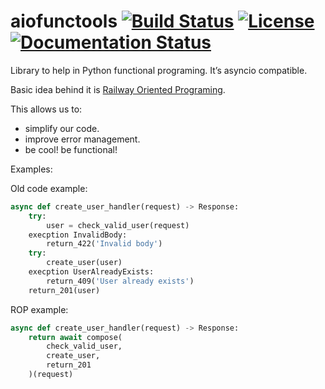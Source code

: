# aiofunctools [![Build Status](https://travis-ci.org/pando85/aiofunctools.svg?branch=master)](https://travis-ci.org/pando85/aiofunctools) [![License](https://img.shields.io/github/license/pando85/aiofunctools.svg)](https://github.com/pando85/aiofunctools/blob/master/LICENSE) [![Documentation Status](https://readthedocs.org/projects/aiofunctools/badge/?version=latest)](https://aiofunctools.readthedocs.io/en/latest/?badge=latest)

Library to help in Python functional programing. It’s asyncio compatible.

Basic idea behind it is [Railway Oriented Programing](https://fsharpforfunandprofit.com/rop/).

This allows us to:
  - simplify our code.
  - improve error management.
  - be cool! be functional!

Examples:

Old code example:

```python
async def create_user_handler(request) -> Response:
    try:
        user = check_valid_user(request)
    execption InvalidBody:
        return_422('Invalid body')
    try:
        create_user(user)
    execption UserAlreadyExists:
        return_409('User already exists')
    return_201(user)
```


ROP example:

```python
async def create_user_handler(request) -> Response:
    return await compose(
        check_valid_user,
        create_user,
        return_201
    )(request)
```
